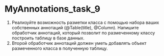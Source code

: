 # MyAnnotations_task_9
1. Реализуйте возможность разметки класса с помощью набора ваших собственных аннотаций
(@Table(title), @Column). Напишите обработчик аннотаций, который позволит по размеченному
классу построить таблицу в базе данных.
2. Второй обработчик аннотаций должен уметь добавлять объект размеченного класса в
полученную таблицу.
